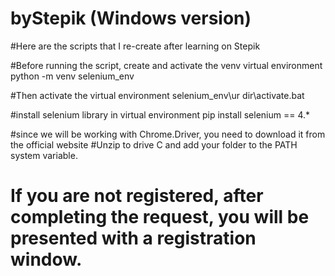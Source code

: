# byStepik (Windows version)
#Here are the scripts that I re-create after learning on Stepik

#Before running the script, create and activate the venv virtual environment
python -m venv selenium_env

#Then activate the virtual environment
selenium_env\ur dir\activate.bat

#install selenium library in virtual environment
pip install selenium == 4.*

#since we will be working with Chrome.Driver, you need to download it from the official website
#Unzip to drive C and add your folder to the PATH system variable.

# If you are not registered, after completing the request, you will be presented with a registration window.
